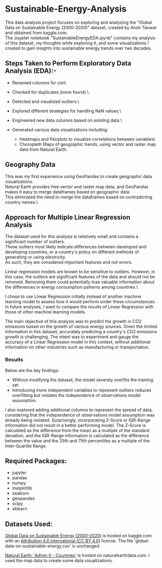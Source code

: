 # Sustainable-Energy-Analysis
This data analysis project focuses on exploring and analyzing the "Global Data on Sustainable Energy (2000-2020)"
dataset, created by Ansh Tanwar and obtained from kaggle.com. \
The Juypter notebook "SustainableEnergyEDA.ipynb" contains my analysis of this dataset, 
my thoughts while exploring it, and some visualizations I created to gain insights into sustainable energy trends over two decades.


## Steps Taken to Perform Exploratory Data Analysis (EDA):-
- Renamed columns for con\
- Checked for duplicates (none found).\
- Detected and visualized outliers.\
- Explored different strategies for handling NaN values.\
- Engineered new data columns based on existing data.\

- Generated various data visualizations including:
  - Heatmaps and Pairplots to visualize correlations between variables\
  - Choropleth Maps of geographic trends, using vector and raster map data from Natural Earth.


## Geography Data
This was my first experience using GeoPandas to create geographic data visualizations.\
Natural Earth provides free vector and raster map data, 
and GeoPandas makes it easy to merge dataframes based on geographic data. \
This eliminated the need to merge the dataframes based on contradicting country names.\

## Approach for Multiple Linear Regression Analysis
The dataset used for this analysis is relatively small and contains a significant number of outliers. \
These outliers most likely indicate differences between developed and developing countries, 
or a country's policy on different methods of generating or using electricity. \
As such, they are considered important features and not errors.

Linear regression models are known to be sensitive to outliers. However, in this case, the outliers are significant features of the data and should not be removed. Removing them could potentially lose valuable information about the differences in energy consumption patterns among countries.\

I chose to use Linear Regression initially instead of another machine learning model to assess how it would perform under these circumstances. In future analyses, I want to compare the results of Linear Regression with those of other machine learning models.

The main objective of this analysis was to predict the growth in CO2 emissions based on the growth of various energy sources. Given the limited information in this dataset, accurately predicting a country's CO2 emissions growth is challenging. The intent was to experiment and gauge the accuracy of a Linear Regression model in this context, without additional information on other industries such as manufacturing or transportation.

### Results

 Below are the key findings:

- Without modifying the dataset, the model severely overfits the training set.
- Introducing more independent variables to represent outliers reduces overfitting but violates the independence of observations model assumption.

I also explored adding additional columns to represent the spread of data, considering that the independence of observations model assumption was already being violated. Surprisingly, incorporating Z-Score or IQR-Range information did not result in a better performing model. The Z-Score is calculated as the difference from the mean as a multiple of the standard deviation, and the IQR-Range information is calculated as the difference between the value and the 25th and 75th percentiles as a multiple of the Inter-Quartile Range.


## Required Packages:
- jupyter
- pandas
- numpy
- matplotlib
- seaborn
- geopandas
- scipy
- sklearn


## Datasets Used:
[Global Data on Sustainable Energy (2000-2020)](https://www.kaggle.com/datasets/anshtanwar/global-data-on-sustainable-energy)
is hosted on kaggle.com with an [Attribution 4.0 International (CC BY 4.0)](https://creativecommons.org/licenses/by/4.0/legalcode) license.
The file 'global-data-on-sustainable-energy.csv' is unchanged.

[Natural Earth: 'Admin 0 - Countries'](https://www.naturalearthdata.com/downloads/110m-cultural-vectors/110m-admin-0-countries/)
is hosted on naturalearthdata.com. I used the map data to create some data visualizations.


[fossil_fuels_growth]: images/Fossil_Fuels_Growth.png
[nuclear_growth]: images/Nuclear_Growth.png
[renewables_growth]: images/Renewables_Growth.png

